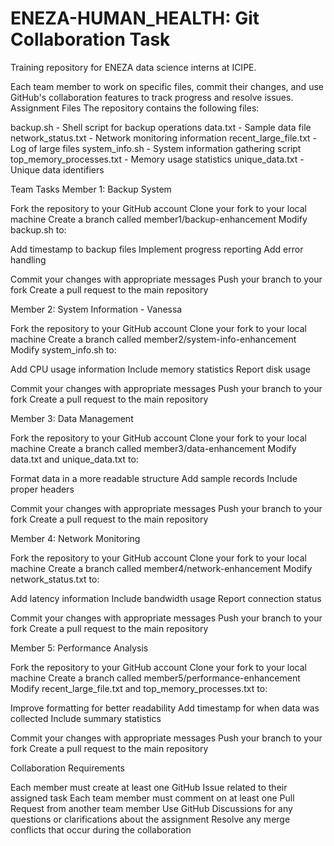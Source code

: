 # ENEZA-HUMAN_HEALTH: Git Collaboration Task
Training repository for ENEZA data science interns at ICIPE.

Each team member to work on specific files, commit their changes, and use GitHub's collaboration features to track progress and resolve issues.
Assignment Files
The repository contains the following files:

backup.sh - Shell script for backup operations
data.txt - Sample data file
network_status.txt - Network monitoring information
recent_large_file.txt - Log of large files
system_info.sh - System information gathering script
top_memory_processes.txt - Memory usage statistics
unique_data.txt - Unique data identifiers

Team Tasks
Member 1: Backup System

Fork the repository to your GitHub account
Clone your fork to your local machine
Create a branch called member1/backup-enhancement
Modify backup.sh to:

Add timestamp to backup files
Implement progress reporting
Add error handling


Commit your changes with appropriate messages
Push your branch to your fork
Create a pull request to the main repository

Member 2: System Information - Vanessa

Fork the repository to your GitHub account
Clone your fork to your local machine
Create a branch called member2/system-info-enhancement
Modify system_info.sh to:

Add CPU usage information
Include memory statistics
Report disk usage


Commit your changes with appropriate messages
Push your branch to your fork
Create a pull request to the main repository

Member 3: Data Management

Fork the repository to your GitHub account
Clone your fork to your local machine
Create a branch called member3/data-enhancement
Modify data.txt and unique_data.txt to:

Format data in a more readable structure
Add sample records
Include proper headers


Commit your changes with appropriate messages
Push your branch to your fork
Create a pull request to the main repository

Member 4: Network Monitoring

Fork the repository to your GitHub account
Clone your fork to your local machine
Create a branch called member4/network-enhancement
Modify network_status.txt to:

Add latency information
Include bandwidth usage
Report connection status


Commit your changes with appropriate messages
Push your branch to your fork
Create a pull request to the main repository

Member 5: Performance Analysis

Fork the repository to your GitHub account
Clone your fork to your local machine
Create a branch called member5/performance-enhancement
Modify recent_large_file.txt and top_memory_processes.txt to:

Improve formatting for better readability
Add timestamp for when data was collected
Include summary statistics


Commit your changes with appropriate messages
Push your branch to your fork
Create a pull request to the main repository

Collaboration Requirements

Each member must create at least one GitHub Issue related to their assigned task
Each team member must comment on at least one Pull Request from another team member
Use GitHub Discussions for any questions or clarifications about the assignment
Resolve any merge conflicts that occur during the collaboration
